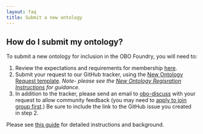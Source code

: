 ```yaml
---
layout: faq
title: Submit a new ontology
---
```


## How do I submit my ontology?

To submit a new ontology for inclusion in the OBO Foundry, you will need to:
1. Review the expectations and requirements for membership [here](http://obofoundry.org/docs/Policy_for_OBO_namespace_and_associated_PURL_requests.html).
2. Submit your request to our GitHub tracker, using the [New Ontology Request template](https://github.com/OBOFoundry/OBOFoundry.github.io/issues/new?assignees=&labels=new+ontology&template=new-ontology-request.md&title=). _Note- please see the [New Ontology Regisration Instructions](http://obofoundry.org/docs/NewOntologyRegistrationInstructions.html) for guidance._
3. In addition to the tracker, please send an email to [obo-discuss](mailto:obo-discuss@googlegroups.com) with your request to allow community feedback (you may need to [apply to join group first](https://groups.google.com/forum/#!forum/obo-discuss).) Be sure to include the link to the GitHub issue you created in step 2.

Please see [this guide](/docs/Policy_for_OBO_namespace_and_associated_PURL_requests.html) for detailed instructions and background.
